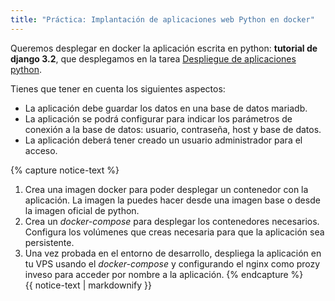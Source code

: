 ```yaml
---
title: "Práctica: Implantación de aplicaciones web Python en docker"
---
```


Queremos desplegar en docker la aplicación escrita en python: **tutorial de django 3.2**, que desplegamos en la tarea [Despliegue de aplicaciones python](https://fp.josedomingo.org/iaw2122/u03/practica.html).

Tienes que tener en cuenta los siguientes aspectos:

* La aplicación debe guardar los datos en una base de datos mariadb.
* La aplicación se podrá configurar para indicar los parámetros de conexión a la base de datos: usuario, contraseña, host y base de datos.
* La aplicación deberá tener creado un usuario administrador para el acceso.

{% capture notice-text %}
1. Crea una imagen docker para poder desplegar un contenedor con la aplicación. La imagen la puedes hacer desde una imagen base o desde la imagen oficial de python.
2. Crea un *docker-compose* para desplegar los contenedores necesarios. Configura los volúmenes que creas necesaria para que la aplicación sea persistente.
3. Una vez probada en el entorno de desarrollo, despliega la aplicación en tu VPS usando el *docker-compose* y configurando el nginx como prozy inveso para acceder por nombre a la aplicación.
{% endcapture %}<div class="notice--info">{{ notice-text | markdownify }}</div>